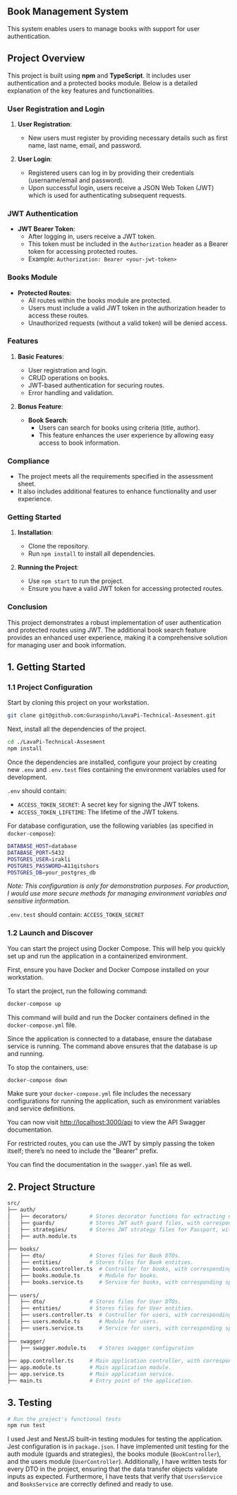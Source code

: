 
## Book Management System

This system enables users to manage books with support for user authentication.

## Project Overview

This project is built using **npm** and **TypeScript**. It includes user authentication and a protected books module. Below is a detailed explanation of the key features and functionalities.

### User Registration and Login

1. **User Registration**: 
   - New users must register by providing necessary details such as first name, last name, email, and password.

2. **User Login**: 
   - Registered users can log in by providing their credentials (username/email and password).
   - Upon successful login, users receive a JSON Web Token (JWT) which is used for authenticating subsequent requests.

### JWT Authentication

- **JWT Bearer Token**: 
  - After logging in, users receive a JWT token.
  - This token must be included in the `Authorization` header as a Bearer token for accessing protected routes.
  - Example: `Authorization: Bearer <your-jwt-token>`

### Books Module

- **Protected Routes**: 
  - All routes within the books module are protected.
  - Users must include a valid JWT token in the authorization header to access these routes.
  - Unauthorized requests (without a valid token) will be denied access.

### Features

1. **Basic Features**:
   - User registration and login.
   - CRUD operations on books.
   - JWT-based authentication for securing routes.
   - Error handling and validation.

2. **Bonus Feature**:
   - **Book Search**: 
     - Users can search for books using criteria (title, author).
     - This feature enhances the user experience by allowing easy access to book information.

### Compliance

- The project meets all the requirements specified in the assessment sheet.
- It also includes additional features to enhance functionality and user experience.

### Getting Started

1. **Installation**:
   - Clone the repository.
   - Run `npm install` to install all dependencies.

2. **Running the Project**:
   - Use `npm start` to run the project.
   - Ensure you have a valid JWT token for accessing protected routes.

### Conclusion

This project demonstrates a robust implementation of user authentication and protected routes using JWT. The additional book search feature provides an enhanced user experience, making it a comprehensive solution for managing user and book information.

## 1. Getting Started

### 1.1 Project Configuration

Start by cloning this project on your workstation.

```sh
git clone git@github.com:Guraspinho/LavaPi-Technical-Assesment.git
```

Next, install all the dependencies of the project.

```sh
cd ./LavaPi-Technical-Assesment
npm install
```

Once the dependencies are installed, configure your project by creating new `.env` and `.env.test` files containing the environment variables used for development.

`.env` should contain:  
- `ACCESS_TOKEN_SECRET`: A secret key for signing the JWT tokens.
- `ACCESS_TOKEN_LIFETIME`: The lifetime of the JWT tokens.

For database configuration, use the following variables (as specified in `docker-compose`):

```sh
DATABASE_HOST=database
DATABASE_PORT=5432
POSTGRES_USER=irakli
POSTGRES_PASSWORD=A11qitshors
POSTGRES_DB=your_postgres_db
```

*Note: This configuration is only for demonstration purposes. For production, I would use more secure methods for managing environment variables and sensitive information.*

`.env.test` should contain: `ACCESS_TOKEN_SECRET`

### 1.2 Launch and Discover

You can start the project using Docker Compose. This will help you quickly set up and run the application in a containerized environment.

First, ensure you have Docker and Docker Compose installed on your workstation.

To start the project, run the following command:

```sh
docker-compose up
```

This command will build and run the Docker containers defined in the `docker-compose.yml` file. 

Since the application is connected to a database, ensure the database service is running. The command above ensures that the database is up and running.

To stop the containers, use:

```sh
docker-compose down
```

Make sure your `docker-compose.yml` file includes the necessary configurations for running the application, such as environment variables and service definitions.

You can now visit [http://localhost:3000/api](http://localhost:3000/api) to view the API Swagger documentation.

For restricted routes, you can use the JWT by simply passing the token itself; there’s no need to include the "Bearer" prefix.

You can find the documentation in the `swagger.yaml` file as well.

## 2. Project Structure

```sh
src/
├── auth/
│   ├── decorators/       # Stores decorator functions for extracting user's id from JWT.
│   ├── guards/           # Stores JWT auth guard files, with corresponding spec file.
│   ├── strategies/       # Stores JWT strategy files for Passport, with corresponding spec file.
│   ├── auth.module.ts
│
├── books/
│   ├── dto/              # Stores files for Book DTOs.
│   ├── entities/         # Stores files for Book entities.
│   ├── books.controller.ts  # Controller for books, with corresponding spec file.
│   ├── books.module.ts      # Module for books.
│   ├── books.service.ts     # Service for books, with corresponding spec file.
│
├── users/
│   ├── dto/              # Stores files for User DTOs.
│   ├── entities/         # Stores files for User entities.
│   ├── users.controller.ts  # Controller for users, with corresponding spec file.
│   ├── users.module.ts      # Module for users.
│   ├── users.service.ts     # Service for users, with corresponding spec file.
│
├── swagger/              
│   ├── swagger.module.ts    # Stores swagger configuration
│
├── app.controller.ts     # Main application controller, with corresponding spec file.
├── app.module.ts         # Main application module.
├── app.service.ts        # Main application service.
├── main.ts               # Entry point of the application.
```

## 3. Testing

```sh
# Run the project's functional tests
npm run test
```

I used Jest and NestJS built-in testing modules for testing the application. Jest configuration is in `package.json`. I have implemented unit testing for the auth module (guards and strategies), the books module (`BookController`), and the users module (`UserController`). Additionally, I have written tests for every DTO in the project, ensuring that the data transfer objects validate inputs as expected. Furthermore, I have tests that verify that `UsersService` and `BooksService` are correctly defined and ready to use.